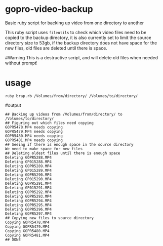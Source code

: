 # gopro-video-backup
Basic ruby script for backing up video from one directory to another

This ruby script uses `fileutils` to check which video files need to be copied to the backup directory, it is also currently set to limit the source directory size to 53gb, if the backup directory does not have space for the new files, old files are deleted until there is space.

#Warning
This is a destructive script, and will delete old files when needed without prompt!

# usage
`ruby brap.rb /Volumes/from/directory/ /Volumes/to/directory/`

#output
```
## Backing up videos from /Volumes/from/directory/ to /Volumes/to/directory/
## Figuring out which files need copying
GOPR5478.MP4 needs copying
GOPR5479.MP4 needs copying
GOPR5480.MP4 needs copying
GOPR5481.MP4 needs copying
## Seeing if there is enough space in the source directory
We need to make space for new files
## Deleting oldest files until there is enough space
Deleting GOPR5288.MP4
Deleting GP015288.MP4
Deleting GOPR5289.MP4
Deleting GP015289.MP4
Deleting GOPR5290.MP4
Deleting GP015290.MP4
Deleting GOPR5291.MP4
Deleting GP015291.MP4
Deleting GOPR5292.MP4
Deleting GOPR5293.MP4
Deleting GOPR5294.MP4
Deleting GOPR5295.MP4
Deleting GOPR5296.MP4
Deleting GOPR5297.MP4
## Copying new files to source directory
Copying GOPR5478.MP4
Copying GOPR5479.MP4
Copying GOPR5480.MP4
Copying GOPR5481.MP4
## DONE
```
